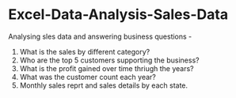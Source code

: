 # Excel-Data-Analysis-Sales-Data

Analysing sles data and answering business questions -
1. What is the sales by different category?
2. Who are the top 5 customers supporting the business?
3. What is the profit gained over time thriugh the years?
4. What was the customer count each year?
5. Monthly sales reprt and sales details by each state.
